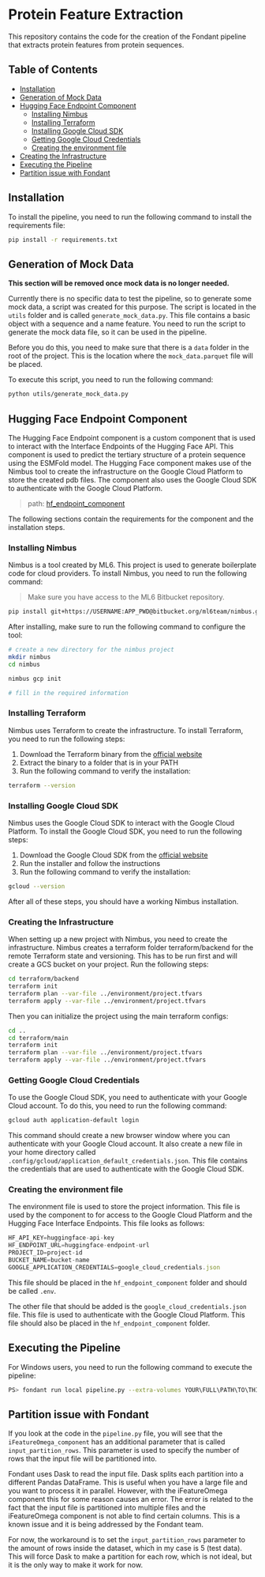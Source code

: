 # Protein Feature Extraction

This repository contains the code for the creation of the Fondant pipeline that extracts protein features from protein sequences.

## Table of Contents

- [Installation](#installation)
- [Generation of Mock Data](#generation-of-mock-data)
- [Hugging Face Endpoint Component](#hugging-face-endpoint-component)
  - [Installing Nimbus](#installing-nimbus)
  - [Installing Terraform](#installing-terraform)
  - [Installing Google Cloud SDK](#installing-google-cloud-sdk)
  - [Getting Google Cloud Credentials](#getting-google-cloud-credentials)
  - [Creating the environment file](#creating-the-environment-file)
- [Creating the Infrastructure](#creating-the-infrastructure)
- [Executing the Pipeline](#executing-the-pipeline)
- [Partition issue with Fondant](#partition-issue-with-fondant)

## Installation

To install the pipeline, you need to run the following command to install the requirements file:

```bash
pip install -r requirements.txt
```

## Generation of Mock Data

**This section will be removed once mock data is no longer needed.**

Currently there is no specific data to test the pipeline, so to generate some mock data, a script was created for this purpose. The script is located in the `utils` folder and is called `generate_mock_data.py`. This file contains a basic object with a sequence and a name feature. You need to run the script to generate the mock data file, so it can be used in the pipeline.

Before you do this, you need to make sure that there is a ``data`` folder in the root of the project. This is the location where the ``mock_data.parquet`` file will be placed.

To execute this script, you need to run the following command:

```bash
python utils/generate_mock_data.py
```

## Hugging Face Endpoint Component

The Hugging Face Endpoint component is a custom component that is used to interact with the Interface Endpoints of the Hugging Face API. This component is used to predict the tertiary structure of a protein sequence using the ESMFold model. The Hugging Face component makes use of the Nimbus tool to create the infrastructure on the Google Cloud Platform to store the created pdb files. The component also uses the Google Cloud SDK to authenticate with the Google Cloud Platform.

> path: [hf_endpoint_component](./components/hf_endpoint_component/)

The following sections contain the requirements for the component and the installation steps.

### Installing Nimbus

Nimbus is a tool created by ML6. This project is used to generate boilerplate code for cloud providers. To install Nimbus, you need to run the following command:

> Make sure you have access to the ML6 Bitbucket repository.

```bash
pip install git+https://USERNAME:APP_PWD@bitbucket.org/ml6team/nimbus.git#egg=Nimbus
```

After installing, make sure to run the following command to configure the tool:

```bash
# create a new directory for the nimbus project
mkdir nimbus
cd nimbus

nimbus gcp init

# fill in the required information
```

### Installing Terraform

Nimbus uses Terraform to create the infrastructure. To install Terraform, you need to run the following steps:

1. Download the Terraform binary from the [official website](https://developer.hashicorp.com/terraform/install)
2. Extract the binary to a folder that is in your PATH
3. Run the following command to verify the installation:

```bash
terraform --version
```

### Installing Google Cloud SDK

Nimbus uses the Google Cloud SDK to interact with the Google Cloud Platform. To install the Google Cloud SDK, you need to run the following steps:

1. Download the Google Cloud SDK from the [official website](https://cloud.google.com/sdk/docs/install)
2. Run the installer and follow the instructions
3. Run the following command to verify the installation:

```bash
gcloud --version
```

After all of these steps, you should have a working Nimbus installation.

### Creating the Infrastructure

When setting up a new project with Nimbus, you need to create the infrastructure. Nimbus creates a terraform folder terraform/backend for the remote Terraform state and versioning. This has to be run first and will create a GCS bucket on your project. Run the following steps:

```bash
cd terraform/backend
terraform init
terraform plan --var-file ../environment/project.tfvars 
terraform apply --var-file ../environment/project.tfvars
```

Then you can initialize the project using the main terraform configs:

```bash
cd ..
cd terraform/main
terraform init
terraform plan --var-file ../environment/project.tfvars 
terraform apply --var-file ../environment/project.tfvars
```

### Getting Google Cloud Credentials

To use the Google Cloud SDK, you need to authenticate with your Google Cloud account. To do this, you need to run the following command:

```bash
gcloud auth application-default login
```

This command should create a new browser window where you can authenticate with your Google Cloud account. It also create a new file in your home directory called ``.config/gcloud/application_default_credentials.json``. This file contains the credentials that are used to authenticate with the Google Cloud SDK.

### Creating the environment file

The environment file is used to store the project information. This file is used by the component to for access to the Google Cloud Platform and the Hugging Face Interface Endpoints. This file looks as follows:

```js
HF_API_KEY=huggingface-api-key
HF_ENDPOINT_URL=huggingface-endpoint-url
PROJECT_ID=project-id
BUCKET_NAME=bucket-name
GOOGLE_APPLICATION_CREDENTIALS=google_cloud_credentials.json
```

This file should be placed in the ``hf_endpoint_component`` folder and should be called ``.env``.

The other file that should be added is the ``google_cloud_credentials.json`` file. This file is used to authenticate with the Google Cloud Platform. This file should also be placed in the ``hf_endpoint_component`` folder.

## Executing the Pipeline

For Windows users, you need to run the following command to execute the pipeline:

```bash
PS> fondant run local pipeline.py --extra-volumes YOUR\FULL\PATH\TO\THIS\PROJECT\data:/data
```

## Partition issue with Fondant

If you look at the code in the `pipeline.py` file, you will see that the `iFeatureOmega_component` has an additional parameter that is called ``input_partition_rows``. This parameter is used to specify the number of rows that the input file will be partitioned into.

Fondant uses Dask to read the input file. Dask splits each partition into a different Pandas DataFrame. This is useful when you have a large file and you want to process it in parallel. However, with the iFeatureOmega component this for some reason causes an error. The error is related to the fact that the input file is partitioned into multiple files and the iFeatureOmega component is not able to find certain columns. This is a known issue and it is being addressed by the Fondant team.

For now, the workaround is to set the ``input_partition_rows`` parameter to the amount of rows inside the dataset, which in my case is 5 (test data). This will force Dask to make a partition for each row, which is not ideal, but it is the only way to make it work for now.
